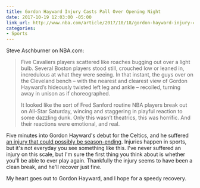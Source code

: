 ```yaml
---
title: Gordon Hayward Injury Casts Pall Over Opening Night
date: 2017-10-19 12:03:00 -05:00
link_url: http://www.nba.com/article/2017/10/18/gordon-hayward-injury-casts-pall-over-opening-night-thriller
categories:
- Sports
---
```


Steve Aschburner on NBA.com:

> Five Cavaliers players scattered like roaches bugging out over a light bulb. Several Boston players stood still, crouched low or leaned in, incredulous at what they were seeing. In that instant, the guys over on the Cleveland bench – with the nearest and clearest view of Gordon Hayward’s hideously twisted left leg and ankle – recoiled, turning away in unison as if choreographed.
>
> It looked like the sort of Fred Sanford routine NBA players break out on All-Star Saturday, wincing and staggering in playful reaction to some dazzling dunk. Only this wasn’t theatrics, this was horrific. And their reactions were emotional, and real.

Five minutes into Gordon Hayward's debut for the Celtics, and he suffered [an injury that could possibly be season-ending](http://www.nba.com/article/2017/10/19/boston-celtics-gordon-hayward-agent-says-surgery-went-well). Injuries happen in sports, but it's not everyday you see something like this. I've never suffered an injury on this scale, but I'm sure the first thing you think about is whether you'll be able to ever play again. Thankfully the injury seems to have been a clean break, and he'll recover just fine.

My heart goes out to Gordon Hayward, and I hope for a speedy recovery.
